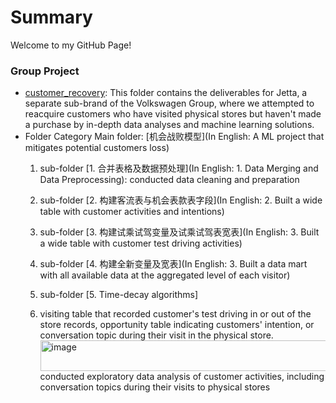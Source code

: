 # Summary
Welcome to my GitHub Page!

### Group Project
- [customer_recovery](https://github.com/xz2623/customer_recovery): This folder contains the deliverables for Jetta, a separate sub-brand of the Volkswagen Group, where we attempted to reacquire customers who have visited physical stores but haven't made a purchase by in-depth data analyses and machine learning solutions.
- Folder Category
Main folder: [机会战败模型](In English: A ML project that mitigates potential customers loss)
  1. sub-folder [1. 合并表格及数据预处理](In English: 1. Data Merging and Data Preprocessing): conducted data cleaning and preparation
  2. sub-folder [2. 构建客流表与机会表款表字段](In English: 2. Built a wide table with customer activities and intentions)
  3. sub-folder [3. 构建试乘试驾变量及试乘试驾表宽表](In English: 3. Built a wide table with customer test driving activities)
  4. sub-folder [4. 构建全新变量及宽表](In English: 3. Built a data mart with all available data at the aggregated level of each visitor)
  5. sub-folder [5. Time-decay algorithms]

	1. visiting table that recorded customer's test driving in or out of the store records, 
opportunity table indicating customers' intention, or conversation topic during their visit in the physical store.<img width="1072" height="49" alt="image" src="https://github.com/user-attachments/assets/6d39fc5c-a255-428e-b81d-877c3b5748a6" />
conducted exploratory data analysis of customer activities, including conversation topics during their visits to physical stores
